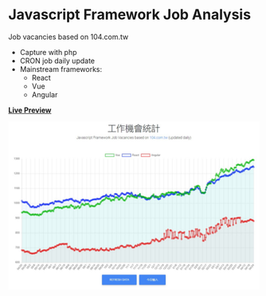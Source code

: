 # Javascript Framework Job Analysis

Job vacancies based on 104.com.tw

- Capture with php
- CRON job daily update
- Mainstream frameworks:
  - React
  - Vue
  - Angular
 
 **[Live Preview](http://jobopp.malcolmtan.tech/)**

![graph](https://github.com/mlclmtan/jobanalysis/blob/master/jsfrmwkjobanalysis.jpg)
